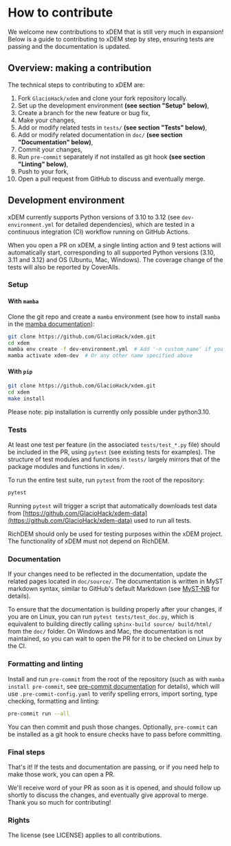 # How to contribute

We welcome new contributions to xDEM that is still very much in expansion!
Below is a guide to contributing to xDEM step by step, ensuring tests are passing and the documentation is updated.

## Overview: making a contribution

The technical steps to contributing to xDEM are:

1. Fork `GlacioHack/xdem` and clone your fork repository locally.
2. Set up the development environment **(see section "Setup" below)**,
3. Create a branch for the new feature or bug fix,
4. Make your changes,
5. Add or modify related tests in `tests/` **(see section "Tests" below)**,
6. Add or modify related documentation in `doc/` **(see section "Documentation" below)**,
7. Commit your changes,
8. Run `pre-commit` separately if not installed as git hook **(see section "Linting" below)**,
9. Push to your fork,
10. Open a pull request from GitHub to discuss and eventually merge.

## Development environment

xDEM currently supports Python versions of 3.10 to 3.12 (see `dev-environment.yml` for detailed dependencies), which are
tested in a continuous integration (CI) workflow running on GitHub Actions.

When you open a PR on xDEM, a single linting action and 9 test actions will automatically start, corresponding to all
supported Python versions (3.10, 3.11 and 3.12) and OS (Ubuntu, Mac, Windows). The coverage change of the tests will also
be reported by CoverAlls.

### Setup

#### With `mamba`
Clone the git repo and create a `mamba` environment (see how to install `mamba` in the [mamba documentation](https://mamba.readthedocs.io/en/latest/)):

```bash
git clone https://github.com/GlacioHack/xdem.git
cd xdem
mamba env create -f dev-environment.yml  # Add '-n custom_name' if you want.
mamba activate xdem-dev  # Or any other name specified above
```

#### With `pip`
```bash
git clone https://github.com/GlacioHack/xdem.git
cd xdem
make install
```

Please note: pip installation is currently only possible under python3.10.

### Tests

At least one test per feature (in the associated `tests/test_*.py` file) should be included in the PR, using `pytest` (see existing tests for examples).
The structure of test modules and functions in `tests/` largely mirrors that of the package modules and functions in `xdem/`.

To run the entire test suite, run `pytest` from the root of the repository:
```bash
pytest
```

Running `pytest` will trigger a script that automatically downloads test data from [https://github.com/GlacioHack/xdem-data](https://github.com/GlacioHack/xdem-data) used to run all tests.

RichDEM should only be used for testing purposes within the xDEM project. The functionality of xDEM must not depend on RichDEM.

### Documentation

If your changes need to be reflected in the documentation, update the related pages located in `doc/source/`. The documentation is written in MyST markdown syntax, similar to GitHub's default Markdown (see [MyST-NB](https://myst-nb.readthedocs.io/en/latest/authoring/text-notebooks.html) for details).

To ensure that the documentation is building properly after your changes, if you are on Linux, you can run `pytest tests/test_doc.py`, which is equivalent to building directly calling `sphinx-build source/ build/html/` from the `doc/` folder. On Windows and Mac, the documentation is not maintained, so you can wait to open the PR for it to be checked on Linux by the CI.

### Formatting and linting

Install and run `pre-commit` from the root of the repository (such as with `mamba install pre-commit`, see [pre-commit documentation](https://pre-commit.com/) for details),
which will use `.pre-commit-config.yaml` to verify spelling errors, import sorting, type checking, formatting and linting:

```bash
pre-commit run --all
```

You can then commit and push those changes.
Optionally, `pre-commit` can be installed as a git hook to ensure checks have to pass before committing.

### Final steps

That's it! If the tests and documentation are passing, or if you need help to make those work, you can open a PR.

We'll receive word of your PR as soon as it is opened, and should follow up shortly to discuss the changes, and eventually give approval to merge. Thank you so much for contributing!

### Rights

The license (see LICENSE) applies to all contributions.
